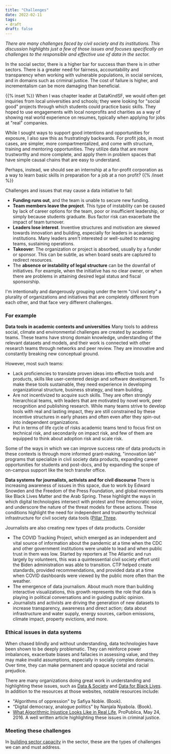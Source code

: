 ```yaml
---
title: "Challenges"
date: 2022-02-11
tags:
- draft
draft: false
---
```


*There are many challenges faced by civil society and its institutions. This discussion highlights just a few of those issues and focuses specifically on challenges to the responsible and effective use of data in the sector.*

In the social sector, there is a higher bar for success than there is in other sectors. There is a greater need for fairness, accountability and transparency when working with vulnerable populations, in social services, and in domains such as criminal justice. The cost of failure is higher, and incrementalism can be more damaging than beneficial. 

{{% inset %}}
When I was chapter leader at DataKindSF, we would often get inquiries from local universities and schools; they were looking for "social good" projects through which students could practice basic skills. They hoped to use engagements with local nonprofits and charities as a way of showing real world experience on resumes, typically when applying for jobs at "real" companies. 

While I sought ways to support good intentions and opportunities for exposure, I also saw this as frustratingly backwards. For profit jobs, in most cases, are simpler, more compartmentalized, and come with structure, training and mentoring opportunities. They utilize data that are more trustworthy and more complete, and apply them in problem spaces that have simple causal chains that are easy to understand.

Perhaps, instead, we should see an internship at a for-profit corporation as a way to learn basic skills in preparation for a job at a non profit? 
{{% /inset %}}

Challenges and issues that may cause a data initiative to fail: 
* **Funding runs out**, and the team is unable to secure new funding. 
* **Team members leave the project**. This type of instability can be caused by lack of career options for the team, poor or insufficient leadership, or simply because students graduate. Bus factor risk can exacerbate the impact of team turnover.
* **Leaders lose interest**. Inventive structures and motivation are skewed towards innovation and building, especially for leaders in academic institutions. Many leaders aren't interested or well-suited to managing teams, sustaining operations. 
* **Takeover**: The organization or project is absorbed, usually by a funder or sponsor. This can be subtle, as when board seats are captured to redirect resources. 
* The **absence or instability of legal structure** can be the downfall of initiatives. For example, when the initiative has no clear owner, or when there are problems in attaining desired legal status and fiscal sponsorship.

I'm intentionally and dangerously grouping under the term "civil society" a plurality of organizations and initiatives that are completely different from each other, and that face very different challenges. 

### For example

**Data tools in academic contexts and universities**
Many tools to address social, climate and environmental challenges are created by academic teams. These teams have strong domain knowledge, understanding of the relevant datasets and models, and their work is connected with other research teams through networks and peer review. They are innovative and constantly breaking new conceptual ground. 

However, most such teams:
* Lack proficiencies to translate proven ideas into effective tools and products, skills like user-centered design and software development. To make these tools sustainable, they need experience in developing organizational structure, business strategy, and team building.
* Are not incentivized to acquire such skills. They are often strongly hierarchical teams, with leaders that are motivated by novel work, peer recognition and publishing research. While many teams strive to develop tools with real and lasting impact, they are still constrained by these incentive structures in early phases and often even after they spin-out into independent organizations. 
* Put in terms of life cycle of risks academic teams tend to focus first on technical risk, and secondarily on impact risk, and few of them are equipped to think about adoption risk and scale risk. 

Some of the ways in which we can improve success rate of data products in these contexts is through more informed grant-making, "innovation lab" programs that specialize in civil society data products, expanding career opportunities for students and post-docs, and by expanding the scope of on-campus support like the tech transfer office. 

**Data systems for journalists, activists and for civil discourse**
There is increasing awareness of issues in this space, due to work by Edward Snowden and the Freedom of the Press Foundation, and global movements like Black Lives Matter and the Arab Spring. These highlight the ways in which digital technologies intersect with protest and free democratic voice, and underscore the nature of the threat models for these actions. These conditions highlight the need for independent and trustworthy technical infrastructure for civil society data tools ([Pillar Three](digital-infrastructure.md). 

Journalists are also creating new types of data products. Consider
* The COVID Tracking Project, which emerged as an independent and vital source of information about the pandemic at a time when the CDC and other government institutions were unable to lead and when public trust in them was low. Started by reporters at The Atlantic and run largely by volunteers, this was a quintessential civil society effort until the Biden administration was able to transition. CTP helped create standards, provided recommendations, and provided data at a time when COVID dashboards were viewed by the public more often than the weather. 
* The emergence of data journalism. About much more than building interactive visualizations, this growth represents the role that data is playing in political conversations and in guiding public opinion. 
* Journalists and activists are driving the generation of new datasets to increase transparency, awareness and direct action; data about infrastructure and water supply, energy sources, carbon emissions, climate impact, property evictions, and more. 

### Ethical issues in data systems
When chased blindly and without understanding, data technologies have been shown to be deeply problematic. They can reinforce power imbalances, exacerbate biases and fallacies in assessing value, and they may make invalid assumptions, especially in socially complex domains. Over time, they can make permanent and opaque societal and racial prejudice. 

There are many organizations doing great work in understanding and highlighting these issues, such as [Data & Society](https://datasociety.net/) and [Data for Black Lives](https://d4bl.org/). In addition to the resources at those websites, notable resources include: 
* "Algorithms of oppression" by Safiya Noble. (Book).  
* “Digital democracy, analogue politics” by Nanjala Nyabola. (Book).
* [What Algorithmic Injustice Looks Like in Real Life](https://www.propublica.org/article/what-algorithmic-injustice-looks-like-in-real-life),  ProPublica, May 24, 2016. A well written article highlighting these issues in criminal justice. 

### Meeting these challenges

In [building sector capacity](building_capacity.md) in the sector, these are the types of challenges we can and must address. 

